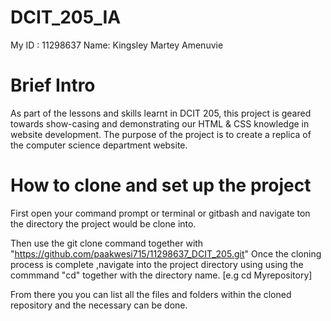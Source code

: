 # DCIT_205_IA
 My ID : 11298637
 Name: Kingsley Martey Amenuvie
 
 # Brief Intro
 As part of the lessons and skills learnt in DCIT 205, this project is geared towards show-casing 
and demonstrating our HTML & CSS knowledge in website development. The purpose of the project is to create a replica of the computer science department  website.

# How to clone and set up the project
First open your command prompt or terminal or gitbash and navigate ton the directory 
the project would be clone into.

Then use the git clone command together with "https://github.com/paakwesi715/11298637_DCIT_205.git"
Once the cloning process is complete ,navigate into the project directory using using the commmand "cd" together with the directory name.
[e.g cd Myrepository]

From there you you can list all the files and folders within the cloned repository and the necessary can be done.
